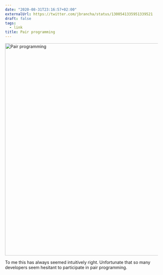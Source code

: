 ```yaml
---
date: "2020-08-31T23:16:57+02:00"
externalUrl: https://twitter.com/jbrancha/status/1300541335951339521
draft: false
tags:
  - link
title: Pair programming
---
```


<img alt="Pair programming" src="/images/2024-01-02-pair-programming.png" width=700/>

To me this has always seemed intuitively right. Unfortunate that so many developers seem hesitant to participate in
pair programming.
